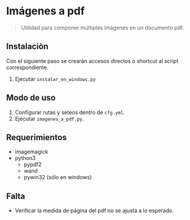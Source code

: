  # Imágenes a pdf

> Utilidad para componer múltiples imágenes en un documento pdf.

## Instalaciòn
Con el siguiente paso se crearán accesos directos o shortcut al script correspondiente.
1. Ejecutar `instalar_en_windows.py`

## Modo de uso
1. Configurar rutas y seteos dentro de `cfg.yml`.
2. Ejecutar `imagenes_a_pdf.py`.

## Requerimientos
+ imagemagick
+ python3
  + pypdf2
  + wand
  + pywin32 (sólo en windows)

## Falta
+ Verificar la medida de página del pdf no se ajusta a lo esperado.
